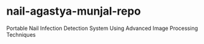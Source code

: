 # nail-agastya-munjal-repo
Portable Nail Infection Detection System Using Advanced Image Processing Techniques 
